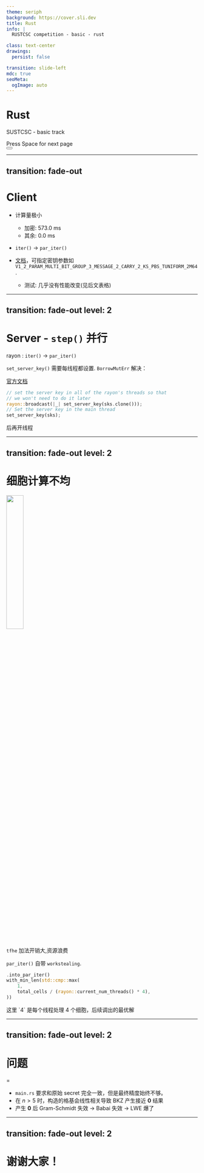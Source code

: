```yaml
---
theme: seriph
background: https://cover.sli.dev
title: Rust
info: |
  RUSTCSC competition - basic - rust

class: text-center
drawings:
  persist: false

transition: slide-left
mdc: true
seoMeta:
  ogImage: auto
---
```


# Rust

SUSTCSC - basic track

<div @click="$slidev.nav.next" class="mt-12 py-1" hover:bg="white op-10">
  Press Space for next page <carbon:arrow-right />
</div>

<div class="abs-br m-6 text-xl">
  <button @click="$slidev.nav.openInEditor()" title="Open in Editor" class="slidev-icon-btn">
    <carbon:edit />
  </button>
  <a href="https://github.com/Yang-Yiming/slides" target="_blank" class="slidev-icon-btn">
    <carbon:logo-github />
  </a>
</div>

---
transition: fade-out
---

# Client

- 计算量极小
  - 加密: 573.0 ms
  - 其余: 0.0 ms 
- `iter()` $\to$ `par_iter()`

- [文档](https://docs.zama.ai/tfhe-rs/configuration/parallelized-pbs)，可指定密钥参数如`V1_2_PARAM_MULTI_BIT_GROUP_3_MESSAGE_2_CARRY_2_KS_PBS_TUNIFORM_2M64`. 
  - 测试: 几乎没有性能改变(见后文表格)


---
transition: fade-out
level: 2
---

# Server - `step()` 并行

rayon : `iter()` $\to$ `par_iter()`

`set_server_key()` 需要每线程都设置. `BorrowMutErr` 解决：

[官方文档](https://docs.zama.ai/tfhe-rs/1.1/fhe-computation/advanced-features/rayon_crate)

```rust
// set the server key in all of the rayon's threads so that
// we won't need to do it later
rayon::broadcast(|_| set_server_key(sks.clone()));
// Set the server key in the main thread
set_server_key(sks);
```

后再开线程

---
transition: fade-out
level: 2
---

# 细胞计算不均

<img src="/test1_heatmap.png" style="width: 30%; height: auto;">

`tfhe` 加法开销大,资源浪费

`par_iter()` 自带 `workstealing`.

```rust
.into_par_iter()
with_min_len(std::cmp::max(
	1,
	total_cells / (rayon::current_num_threads() * 4),
))
```

<div v-click="1">
  这里 `4` 是每个线程处理 4 个细胞，后续调出的最优解
</div>

---
transition: fade-out
level: 2
---

# 问题
=

- `main.rs` 要求和原始 secret 完全一致，但是最终精度始终不够。
- 在 $n>5$ 时，构造的格基会线性相关导致 BKZ 产生接近 $\mathbf{0}$ 结果
- 产生 $\mathbf{0}$ 后 Gram-Schmidt 失效 $\to$ Babai 失效 $\to$ LWE 爆了


---
transition: fade-out
level: 2
---

# 谢谢大家！
